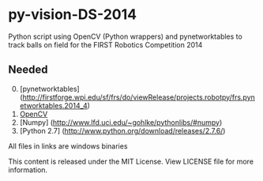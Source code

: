 py-vision-DS-2014
=================

Python script using OpenCV (Python wrappers) and pynetworktables to track balls on field for the FIRST Robotics Competition 2014

Needed 
------
0. [pynetworktables] (http://firstforge.wpi.edu/sf/frs/do/viewRelease/projects.robotpy/frs.pynetworktables.2014_4)
1. [OpenCV](http://www.lfd.uci.edu/~gohlke/pythonlibs/#opencv)
2. [Numpy] (http://www.lfd.uci.edu/~gohlke/pythonlibs/#numpy)
3. [Python 2.7] (http://www.python.org/download/releases/2.7.6/)

All files in links are windows binaries

This content is released under the MIT License.
View LICENSE file for more information.